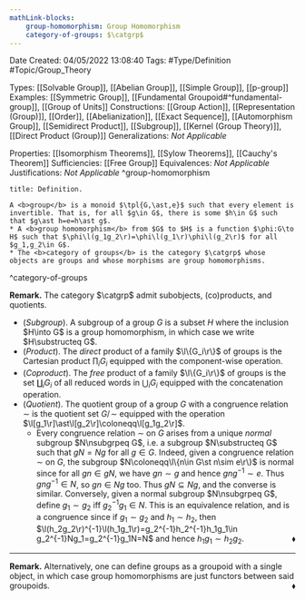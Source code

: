 ```yaml
---
mathLink-blocks:
    group-homomorphism: Group Homomorphism
    category-of-groups: $\catgrp$
---
```


<div class="topSpace"></div>

Date Created: 04/05/2022 13:08:40
Tags: #Type/Definition #Topic/Group_Theory

Types: [[Solvable Group]], [[Abelian Group]], [[Simple Group]], [[p-group]]
Examples: [[Symmetric Group]], [[Fundamental Groupoid#^fundamental-group]], [[Group of Units]]
Constructions: [[Group Action]], [[Representation (Group)]], [[Order]], [[Abelianization]], [[Exact Sequence]], [[Automorphism Group]], [[Semidirect Product]], [[Subgroup]], [[Kernel (Group Theory)]], [[Direct Product (Group)]]
Generalizations: <i>Not Applicable</i>

Properties: [[Isomorphism Theorems]], [[Sylow Theorems]], [[Cauchy's Theorem]]
Sufficiencies: [[Free Group]]
Equivalences: <i>Not Applicable</i>
Justifications: <i>Not Applicable</i>
^group-homomorphism

``` ad-Definition
title: Definition.

A <b>group</b> is a monoid $\tpl{G,\ast,e}$ such that every element is invertible. That is, for all $g\in G$, there is some $h\in G$ such that $g\ast h=e=h\ast g$.
* A <b>group homomorphism</b> from $G$ to $H$ is a function $\phi:G\to H$ such that $\phi\l(g_1g_2\r)=\phi\l(g_1\r)\phi\l(g_2\r)$ for all $g_1,g_2\in G$.
* The <b>category of groups</b> is the category $\catgrp$ whose objects are groups and whose morphisms are group homomorphisms.

```
^category-of-groups

<b>Remark.</b> The category $\catgrp$ admit subobjects, (co)products, and quotients.
* (<i>Subgroup</i>). A subgroup of a group $G$ is a subset $H$ where the inclusion $H\into G$ is a group homomorphism, in which case we write $H\substructeq G$.
* (<i>Product</i>). The <i>direct</i> product of a family $\l\{G_i\r\}$ of groups is the Cartesian product $\prod_iG_i$ equipped with the component-wise operation.
* (<i>Coproduct</i>). The <i>free</i> product of a family $\l\{G_i\r\}$ of groups is the set $\coprod_iG_i$ of all reduced words in $\bigcup_iG_i$ equipped with the concatenation operation.
* (<i>Quotient</i>). The quotient group of a group $G$ with a congruence relation $\sim$ is the quotient set $G/\!\sim$ equipped with the operation $\l[g_1\r]\ast\l[g_2\r]\coloneqq\l[g_1g_2\r]$.
    * Every congruence relation $\sim$ on $G$ arises from a unique <i>normal</i> subgroup $N\nsubgrpeq G$, i.e. a subgroup $N\substructeq G$ such that $gN=Ng$ for all $g\in G$. Indeed, given a congruence relation $\sim$ on $G$, the subgroup $N\coloneqq\l\{n\in G\st n\sim e\r\}$ is normal since for all $gn\in gN$, we have $gn\sim g$ and hence $gng^{-1}\sim e$. Thus $gng^{-1}\in N$, so $gn\in Ng$ too. Thus $gN\subseteq Ng$, and the converse is similar. Conversely, given a normal subgroup $N\nsubgrpeq G$, define $g_1\sim g_2$ iff $g_2^{-1}g_1\in N$. This is an equivalence relation, and is a congruence since if $g_1\sim g_2$ and $h_1\sim h_2$, then $\l(h_2g_2\r)^{-1}\l(h_1g_1\r)=g_2^{-1}h_2^{-1}h_1g_1\in g_2^{-1}Ng_1=g_2^{-1}g_1N=N$ and hence $h_1g_1\sim h_2g_2$.<span style="float:right;">$\blacklozenge$</span>

---

<b>Remark.</b> Alternatively, one can define groups as a groupoid with a single object, in which case group homomorphisms are just functors between said groupoids.<span style="float:right;">$\blacklozenge$</span>
